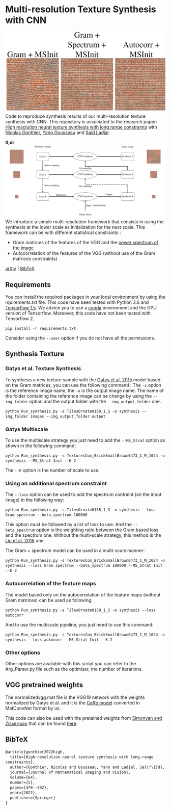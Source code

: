 # Multi-resolution Texture Synthesis with CNN
![teaser](assert/Synthesis.PNG)
Code to reproduce synthesis results of our multi-resolution texture synthesis with CNN. This repository is associated to the research paper: [High resolution neural texture synthesis with long range constraints](https://arxiv.org/abs/2008.01808) with [Nicolas Gonthier](https://perso.telecom-paristech.fr/gonthier/), [Yann Gousseau](https://perso.telecom-paristech.fr/gousseau/) and [Saïd Ladjal](https://perso.telecom-paristech.fr/ladjal/)

**tl;dr** 
![teaser](assert/Multi.PNG)
We introduce a simple multi-resolution framework that consists in using the synthesis at the lower scale as initialization for the next scale. This framework can be with different statistical constraints :
- Gram matrices of the features of the VGG and the [power spectrum of the image](https://arxiv.org/abs/1605.01141)
- Autocorrelation of the features of the VGG (without use of the Gram matrices constraints)

[arXiv](https://arxiv.org/abs/2008.01808) | [BibTeX](#bibtex) 


## Requirements
You can install the required packages in your local environment by using the rquirements.txt file. 
This code have been tested with Python 3.6 and [Tensorflow 1.5](https://www.tensorflow.org/versions/r1.15/api_docs/python/tf?hl=fr).
We advice you to use a [conda](https://conda.io/) environment and the GPU version of Tensorflow.
Moreover, this code have not been tested with Tensorflow 2.

```
pip install -r requirements.txt
```

Consider using the `--user` option if you do not have all the permissions.

## Synthesis Texture

### Gatys et al. Texture Synthesis

To synthesis a new texture sample with the [Gatys et al. 2015](https://arxiv.org/abs/1505.07376) model based on the Gram matrices, you can use the following command :
The `-s` option is the reference image name, the `-o` is the output image name. The name of the folder containing the reference image can be change by using the `--img_folder` option and the output folder with the `--img_output_folder` one.


```
python Run_synthesis.py -s TilesOrnate0158_1_S -o synthesis --img_folder images --img_output_folder output
```

### Gatys Multiscale

To use the multiscale strategy you just need to add the `--MS_Strat` option as shown in the following command:
```
python Run_synthesis.py -s TexturesCom_BrickSmallBrown0473_1_M_1024 -o synthesis --MS_Strat Init --K 2
```
The `--K` option is the number of scale to use.

### Using an additional spectrum constraint

The `--loss` option can be used to add the spectrum contraint (on the input image) in the following way:
```
python Run_synthesis.py -s TilesOrnate0158_1_S -o synthesis --loss Gram spectrum --beta_spectrum 100000
```
This option must be followed by a list of loss to use. And the `--beta_spectrum` option is the weighting ratio between the Gram based loss and the spectrum one.
Without the multi-scale strategy, this method is the [Liu et al. 2016](https://arxiv.org/abs/1605.01141) one.

The Gram + spectrum model can be used in a multi-scale manner:
```
python Run_synthesis.py -s TexturesCom_BrickSmallBrown0473_1_M_1024 -o synthesis --loss Gram spectrum --beta_spectrum 100000 --MS_Strat Init --K 2
```


### Autocorrelation of the feature maps

The model based only on the autocorrelation of the feature maps (without Gram matrices) can be used as following:
```
python Run_synthesis.py -s TilesOrnate0158_1_S -o synthesis --loss autocorr
```
And to use the multiscale pipeline, you just need to use this command:
```
python Run_synthesis.py -s TexturesCom_BrickSmallBrown0473_1_M_1024 -o synthesis --loss autocorr --MS_Strat Init --K 2
```


### Other options

Other options are available with this script you can refer to the Arg_Parser.py file such as the optimizer, the number of iterations.

## VGG pretrained weights

The normalizedvgg.mat file is the VGG19 network with the weights normalized by Gatys et al. and it is the [Caffe model](https://github.com/leongatys/DeepTextures) converted in MatConvNet format by us.

This code can also be used with the pretained weights from [Simonyan and Zisserman](https://arxiv.org/abs/1409.1556) that can be found [here](http://www.vlfeat.org/matconvnet/models/imagenet-vgg-verydeep-19.mat).

## BibTeX

```
@article{gonthier2022high,
  title={High-resolution neural texture synthesis with long-range constraints},
  author={Gonthier, Nicolas and Gousseau, Yann and Ladjal, Sa{\"\i}d},
  journal={Journal of Mathematical Imaging and Vision},
  volume={64},
  number={5},
  pages={478--492},
  year={2022},
  publisher={Springer}
}
```

